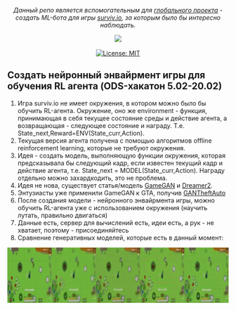 <div align="center">
  
*Данный репо является вспомогательным для [глобального проекта](https://github.com/Laggg/ml-bots-surviv.io) - создать ML-бота для игры [surviv.io](https://surviv.io/), за которым было бы интересно наблюдать.*
 
</div>

<div align="center">
  
![](demo/temp_result.gif)

[![License: MIT](https://img.shields.io/badge/License-MIT-yellow.svg)](https://opensource.org/licenses/MIT)

</div>

## Создать нейронный энвайрмент игры для обучения RL агента (ODS-хакатон 5.02-20.02)
1. Игра surviv.io не имеет окружения, в котором можно было бы обучить RL-агента. Окружение, оно же environment - функция, принимающая в себя текущее состояние среды и действие агента, а возвращающая - следующее состояние и награду. Т.е. State_next,Reward=ENV(State_curr,Action).
2. Текущая версия агента получена с помощью алгоритмов offline reinforcement learning, которые не требуют окружения.
3. Идея - создать модель, выполняющую функции окружения, которая предсказывала бы следующий кадр, если известен текущий кадр и действие агента, т.е. State_next = MODEL(State_curr,Action). Награду отдельно можно захардкодить, это не проблема.
4. Идея не нова, существует статья/модель [GameGAN](https://nv-tlabs.github.io/gameGAN/) и [Dreamer2](https://youtu.be/o75ybZ-6Uu8?t=2).
5. Энтузиасты уже применили GameGAN к GTA, получив [GANTheftAuto](https://github.com/Sentdex/GANTheftAuto)
6. После создания модели - нейронного энвайрмента игры, можно обучить RL-агента уже с использованием окружения (научить лутать, правильно двигаться)
7. Данные есть, сервер для вычислений есть, идеи есть, а рук - не хватает, поэтому - присоединяйтесь
8. Сравнение генеративных моделей, которые есть в данный момент:

<div align="center">
  
![](demo/gif_dir6.gif)
  
</div>
